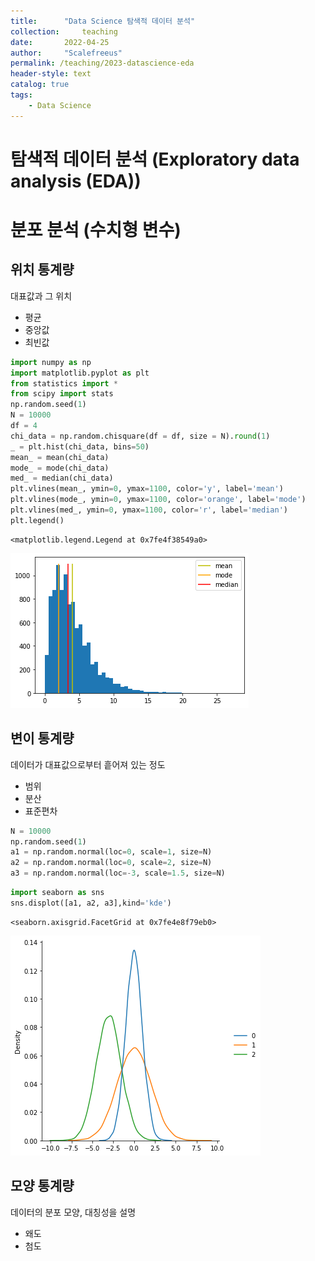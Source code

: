 ```yaml
---
title:      "Data Science 탐색적 데이터 분석"
collection:     teaching
date:       2022-04-25
author:     "Scalefreeus"
permalink: /teaching/2023-datascience-eda
header-style: text 
catalog: true
tags:
    - Data Science
---
```

# 탐색적 데이터 분석 (Exploratory data analysis (EDA))

# 분포 분석 (수치형 변수)
## 위치 통계량
대표값과 그 위치
- 평균
- 중앙값
- 최빈값



```python
import numpy as np
import matplotlib.pyplot as plt
from statistics import *
from scipy import stats
np.random.seed(1)
N = 10000
df = 4
chi_data = np.random.chisquare(df = df, size = N).round(1)
_ = plt.hist(chi_data, bins=50)
mean_ = mean(chi_data)
mode_ = mode(chi_data)
med_ = median(chi_data)
plt.vlines(mean_, ymin=0, ymax=1100, color='y', label='mean')
plt.vlines(mode_, ymin=0, ymax=1100, color='orange', label='mode')
plt.vlines(med_, ymin=0, ymax=1100, color='r', label='median')
plt.legend()
```




    <matplotlib.legend.Legend at 0x7fe4f38549a0>




    
![png](2023-04-25-Data_Science_EDA_files/2023-04-25-Data_Science_EDA_2_1.png)
    



## 변이 통계량
데이터가 대표값으로부터 흩어져 있는 정도
- 범위
- 분산
- 표준편차




```python
N = 10000
np.random.seed(1)
a1 = np.random.normal(loc=0, scale=1, size=N)
a2 = np.random.normal(loc=0, scale=2, size=N)
a3 = np.random.normal(loc=-3, scale=1.5, size=N)
```


```python
import seaborn as sns
sns.displot([a1, a2, a3],kind='kde')
```




    <seaborn.axisgrid.FacetGrid at 0x7fe4e8f79eb0>




    
![png](2023-04-25-Data_Science_EDA_files/2023-04-25-Data_Science_EDA_5_1.png)
    


## 모양 통계량
데이터의 분포 모양, 대칭성을 설명
- 왜도
- 첨도
